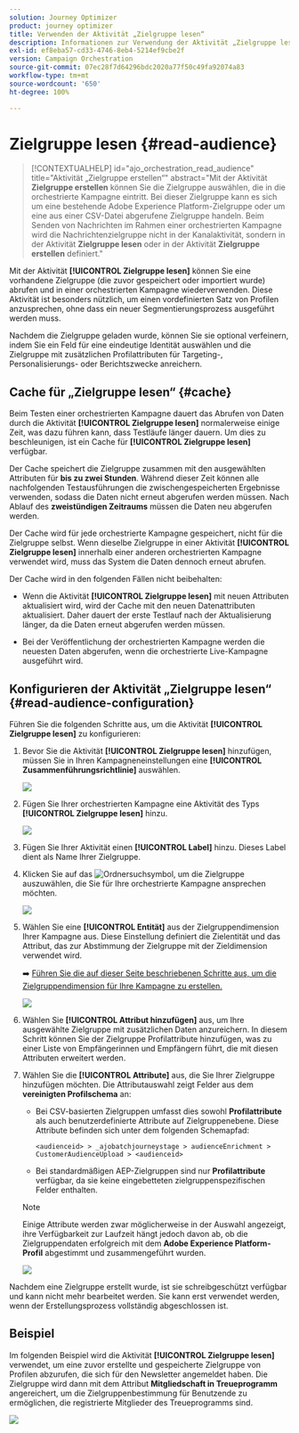 ```yaml
---
solution: Journey Optimizer
product: journey optimizer
title: Verwenden der Aktivität „Zielgruppe lesen“
description: Informationen zur Verwendung der Aktivität „Zielgruppe lesen“ in einer orchestrierten Kampagne
exl-id: ef8eba57-cd33-4746-8eb4-5214ef9cbe2f
version: Campaign Orchestration
source-git-commit: 07ec28f7d64296bdc2020a77f50c49fa92074a83
workflow-type: tm+mt
source-wordcount: '650'
ht-degree: 100%

---
```



# Zielgruppe lesen {#read-audience}

>[!CONTEXTUALHELP]
>id="ajo_orchestration_read_audience"
>title="Aktivität „Zielgruppe erstellen“"
>abstract="Mit der Aktivität **Zielgruppe erstellen** können Sie die Zielgruppe auswählen, die in die orchestrierte Kampagne eintritt. Bei dieser Zielgruppe kann es sich um eine bestehende Adobe Experience Platform-Zielgruppe oder um eine aus einer CSV-Datei abgerufene Zielgruppe handeln. Beim Senden von Nachrichten im Rahmen einer orchestrierten Kampagne wird die Nachrichtenzielgruppe nicht in der Kanalaktivität, sondern in der Aktivität **Zielgruppe lesen** oder in der Aktivität **Zielgruppe erstellen** definiert."

Mit der Aktivität **[!UICONTROL Zielgruppe lesen]** können Sie eine vorhandene Zielgruppe (die zuvor gespeichert oder importiert wurde) abrufen und in einer orchestrierten Kampagne wiederverwenden. Diese Aktivität ist besonders nützlich, um einen vordefinierten Satz von Profilen anzusprechen, ohne dass ein neuer Segmentierungsprozess ausgeführt werden muss.

Nachdem die Zielgruppe geladen wurde, können Sie sie optional verfeinern, indem Sie ein Feld für eine eindeutige Identität auswählen und die Zielgruppe mit zusätzlichen Profilattributen für Targeting-, Personalisierungs- oder Berichtszwecke anreichern.

## Cache für „Zielgruppe lesen“ {#cache}

Beim Testen einer orchestrierten Kampagne dauert das Abrufen von Daten durch die Aktivität **[!UICONTROL Zielgruppe lesen]** normalerweise einige Zeit, was dazu führen kann, dass Testläufe länger dauern. Um dies zu beschleunigen, ist ein Cache für **[!UICONTROL Zielgruppe lesen]** verfügbar.

Der Cache speichert die Zielgruppe zusammen mit den ausgewählten Attributen für **bis zu zwei Stunden**. Während dieser Zeit können alle nachfolgenden Testausführungen die zwischengespeicherten Ergebnisse verwenden, sodass die Daten nicht erneut abgerufen werden müssen. Nach Ablauf des **zweistündigen Zeitraums** müssen die Daten neu abgerufen werden.

Der Cache wird für jede orchestrierte Kampagne gespeichert, nicht für die Zielgruppe selbst. Wenn dieselbe Zielgruppe in einer Aktivität **[!UICONTROL Zielgruppe lesen]** innerhalb einer anderen orchestrierten Kampagne verwendet wird, muss das System die Daten dennoch erneut abrufen.

Der Cache wird in den folgenden Fällen nicht beibehalten:

* Wenn die Aktivität **[!UICONTROL Zielgruppe lesen]** mit neuen Attributen aktualisiert wird, wird der Cache mit den neuen Datenattributen aktualisiert. Daher dauert der erste Testlauf nach der Aktualisierung länger, da die Daten erneut abgerufen werden müssen.

* Bei der Veröffentlichung der orchestrierten Kampagne werden die neuesten Daten abgerufen, wenn die orchestrierte Live-Kampagne ausgeführt wird.

## Konfigurieren der Aktivität „Zielgruppe lesen“ {#read-audience-configuration}

Führen Sie die folgenden Schritte aus, um die Aktivität **[!UICONTROL Zielgruppe lesen]** zu konfigurieren:

1. Bevor Sie die Aktivität **[!UICONTROL Zielgruppe lesen]** hinzufügen, müssen Sie in Ihren Kampagneneinstellungen eine **[!UICONTROL Zusammenführungsrichtlinie]** auswählen.

   ![](../assets/read-audience-6.png)

1. Fügen Sie Ihrer orchestrierten Kampagne eine Aktivität des Typs **[!UICONTROL Zielgruppe lesen]** hinzu.

   ![](../assets/read-audience-1.png)

1. Fügen Sie Ihrer Aktivität einen **[!UICONTROL Label]** hinzu. Dieses Label dient als Name Ihrer Zielgruppe.

1. Klicken Sie auf das ![Ordnersuchsymbol](../assets/do-not-localize/folder-search.svg), um die Zielgruppe auszuwählen, die Sie für Ihre orchestrierte Kampagne ansprechen möchten.

   ![](../assets/read-audience-2.png)

1. Wählen Sie eine **[!UICONTROL Entität]** aus der Zielgruppendimension Ihrer Kampagne aus. Diese Einstellung definiert die Zielentität und das Attribut, das zur Abstimmung der Zielgruppe mit der Zieldimension verwendet wird.

   ➡️ [Führen Sie die auf dieser Seite beschriebenen Schritte aus, um die Zielgruppendimension für Ihre Kampagne zu erstellen.](../target-dimension.md)

   ![](../assets/read-audience-3.png)

1. Wählen Sie **[!UICONTROL Attribut hinzufügen]** aus, um Ihre ausgewählte Zielgruppe mit zusätzlichen Daten anzureichern. In diesem Schritt können Sie der Zielgruppe Profilattribute hinzufügen, was zu einer Liste von Empfängerinnen und Empfängern führt, die mit diesen Attributen erweitert werden.

1. Wählen Sie die **[!UICONTROL Attribute]** aus, die Sie Ihrer Zielgruppe hinzufügen möchten. Die Attributauswahl zeigt Felder aus dem **vereinigten Profilschema** an:

   * Bei CSV-basierten Zielgruppen umfasst dies sowohl **Profilattribute** als auch benutzerdefinierte Attribute auf Zielgruppenebene. Diese Attribute befinden sich unter dem folgenden Schemapfad:

     `<audienceid> > _ajobatchjourneystage > audienceEnrichment > CustomerAudienceUpload > <audienceid>`

   * Bei standardmäßigen AEP-Zielgruppen sind nur **Profilattribute** verfügbar, da sie keine eingebetteten zielgruppenspezifischen Felder enthalten.

   >[!NOTE]
   >
   > Einige Attribute werden zwar möglicherweise in der Auswahl angezeigt, ihre Verfügbarkeit zur Laufzeit hängt jedoch davon ab, ob die Zielgruppendaten erfolgreich mit dem **Adobe Experience Platform-Profil** abgestimmt und zusammengeführt wurden.

   ![](../assets/read-audience-4.png)

Nachdem eine Zielgruppe erstellt wurde, ist sie schreibgeschützt verfügbar und kann nicht mehr bearbeitet werden. Sie kann erst verwendet werden, wenn der Erstellungsprozess vollständig abgeschlossen ist.

## Beispiel

Im folgenden Beispiel wird die Aktivität **[!UICONTROL Zielgruppe lesen]** verwendet, um eine zuvor erstellte und gespeicherte Zielgruppe von Profilen abzurufen, die sich für den Newsletter angemeldet haben. Die Zielgruppe wird dann mit dem Attribut **Mitgliedschaft in Treueprogramm** angereichert, um die Zielgruppenbestimmung für Benutzende zu ermöglichen, die registrierte Mitglieder des Treueprogramms sind.

![](../assets/read-audience-5.png)
